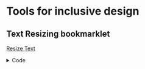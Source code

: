 # Tools for inclusive design

## Text Resizing bookmarklet

<a href='javascript:(function () {"use strict";var baseFontSize = parseInt(getComputedStyle(document.documentElement, null)["font-size"]);var scaling = 100;var el = document.createElement("div");el.style.border = "1px solid black";el.innerText = "Shift + scroll to change text size";el.style.position = "fixed";el.style.position = "inline-block";el.style.background = "white";el.style.padding = "10px";el.style.left = "20px";el.style.top = "20px";el.style.zIndex = "10000";document.body.appendChild(el);setTimeout(() => {document.body.removeChild(el);}, 3000);var timer;document.addEventListener("wheel", function (e) {if (!e.shiftKey) return;e.preventDefault();if (e.wheelDelta > 0) {scaling += 25;} else {scaling -= 25;}el.innerHTML = `${scaling.toString()}%`;el.style.left = e.clientX;el.style.top = e.clientY;document.body.appendChild(el);timer = Date.now();setTimeout(() => {if (Date.now() - timer > 800 && document.body.contains(el)) {document.body.removeChild(el);}}, 1000);document.documentElement.style.fontSize = (baseFontSize * scaling) / 100 + "px";});})();'>Resize Text</a>

<details>
<summary>Code</summary>
```
  (function () {
    "use strict";

    var baseFontSize = parseInt(
      getComputedStyle(document.documentElement, null)["font-size"]
    );
    var scaling = 100;

    var el = document.createElement("div");
    el.style.border = "1px solid black";
    el.innerText = "Shift + scroll to change text size";
    el.style.position = "fixed";
    el.style.position = "inline-block";
    el.style.background = "white";
    el.style.padding = "10px";
    el.style.left = "20px";
    el.style.top = "20px";
    el.style.zIndex = "10000";
    document.body.appendChild(el);

    setTimeout(() => {
      document.body.removeChild(el);
    }, 3000);

    var timer;

    document.addEventListener("wheel", function (e) {
      if (!e.shiftKey) return;
      e.preventDefault();

      if (e.wheelDelta > 0) {
        scaling += 25;
      } else {
        scaling -= 25;
      }
      el.innerHTML = `${scaling.toString()}%`;
      el.style.left = e.clientX;
      el.style.top = e.clientY;
      document.body.appendChild(el);
      timer = Date.now();
      setTimeout(() => {
        if (Date.now() - timer > 800 && document.body.contains(el)) {
          document.body.removeChild(el);
        }
      }, 1000);

      document.documentElement.style.fontSize = (baseFontSize * scaling) / 100 + "px";
    });

})();

```
</details>
```

